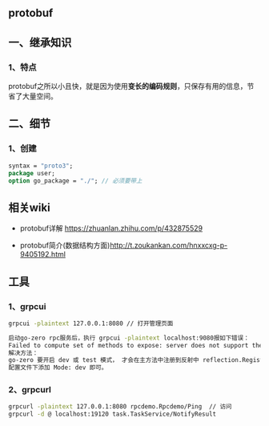 ## protobuf

## 一、继承知识

### 1、特点

protobuf之所以小且快，就是因为使用**变长的编码规则**，只保存有用的信息，节省了大量空间。

## 二、细节

### 1、创建

```protobuf
syntax = "proto3";
package user;
option go_package = "./"; // 必须要带上
```

## 相关wiki

- protobuf详解 https://zhuanlan.zhihu.com/p/432875529 

- protobuf简介(数据结构方面)http://t.zoukankan.com/hnxxcxg-p-9405192.html

  

## 工具

### 1、grpcui

```sh
grpcui -plaintext 127.0.0.1:8080 // 打开管理页面

启动go-zero rpc服务后，执行 grpcui -plaintext localhost:9080报如下错误：
Failed to compute set of methods to expose: server does not support the reflection API
解决方法：
go-zero 要开启 dev 或 test 模式， 才会在主方法中注册到反射中 reflection.Register(grpcServer)，否则执行 grpcui 会报错
配置文件下添加 Mode: dev 即可。
```

### 2、grpcurl

```sh
grpcurl -plaintext 127.0.0.1:8080 rpcdemo.Rpcdemo/Ping  // 访问
grpcurl -d @ localhost:19120 task.TaskService/NotifyResult
```


